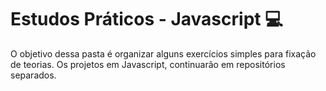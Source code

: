 # Estudos Práticos - Javascript :computer:
O objetivo dessa pasta é organizar alguns exercícios simples para fixação de teorias. Os projetos em Javascript, continuarão em repositórios separados.
